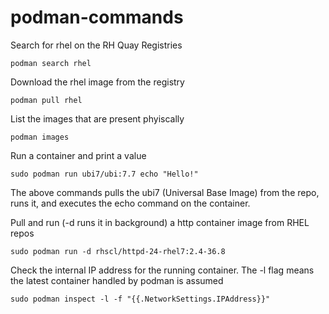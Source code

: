 # podman-commands

Search for rhel on the RH Quay Registries
```
podman search rhel
```

Download the rhel image from the registry
```
podman pull rhel
```

List the images that are present phyiscally
```
podman images
```

Run a container and print a value
```
sudo podman run ubi7/ubi:7.7 echo "Hello!"
```
The above commands pulls the ubi7 (Universal Base Image) from the repo, runs it, and executes the echo command on the container.

Pull and run (-d runs it in background) a http container image from RHEL repos
```
sudo podman run -d rhscl/httpd-24-rhel7:2.4-36.8
```

Check the internal IP address for the running container. The -l flag means the latest container handled by podman is assumed
```
sudo podman inspect -l -f "{{.NetworkSettings.IPAddress}}"
```
